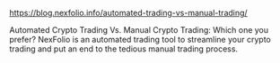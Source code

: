 https://blog.nexfolio.info/automated-trading-vs-manual-trading/

Automated Crypto Trading Vs. Manual Crypto Trading: Which one you prefer? NexFolio is an automated trading tool to streamline your crypto trading and put an end to the tedious manual trading process.
